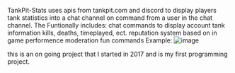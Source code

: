 TankPit-Stats uses apis from tankpit.com and discord to display players tank statistics into a chat channel on command from a user in the chat channel.
The Funtionally includes: 
chat commands to display account tank information kills, deaths, timeplayed, ect.
reputation system based on in game performence
moderation
fun commands
Example:
![image](https://user-images.githubusercontent.com/25750662/131924683-84c76020-8ed8-4529-a619-67c3338873f9.png)

this is an on going project that I started in 2017 and is my first programming project. 
